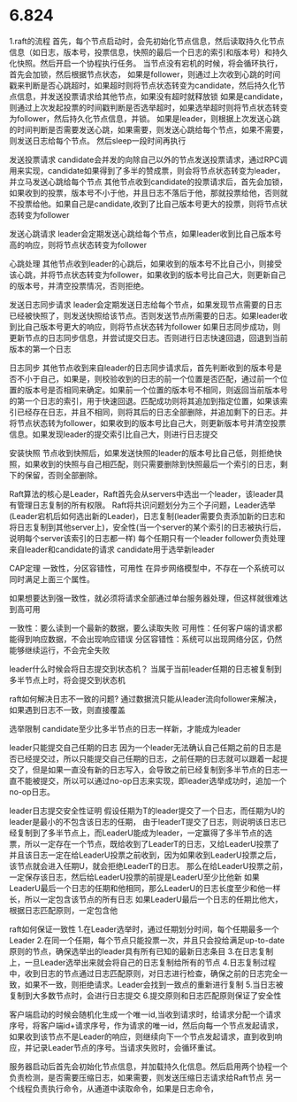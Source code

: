 # 6.824
1.raft的流程
首先，每个节点启动时，会先初始化节点信息，然后读取持久化节点信息（如日志，版本号，投票信息，快照的最后一个日志的索引和版本号）和持久化快照。然后开启一个协程执行任务。
当节点没有宕机的时候，将会循环执行，首先会加锁，然后根据节点状态，
如果是follower，则通过上次收到心跳的时间戳来判断是否心跳超时，如果超时则将节点状态转变为candidate，然后持久化节点信息，并发送投票请求给其他节点，如果没有超时就释放锁
如果是candidate，则通过上次发起投票的时间戳判断是否选举超时，如果选举超时则将节点状态转变为follower，然后持久化节点信息，并锁。
如果是leader，则根据上次发送心跳的时间判断是否需要发送心跳，如果需要，则发送心跳给每个节点，如果不需要，则发送日志给每个节点。
然后sleep一段时间再执行

发送投票请求
candidate会并发的向除自己以外的节点发送投票请求，通过RPC调用来实现，candidate如果得到了多半的赞成票，则会将节点状态转变为leader，并立马发送心跳给每个节点
其他节点收到candidate的投票请求后，首先会加锁，如果收到的投票，版本号不小于他，并且日志不落后于他，那就投票给他，否则就不投票给他。如果自己是candidate,收到了比自己版本号更大的投票，则将节点状态转变为follower

发送心跳请求
leader会定期发送心跳给每个节点，如果leader收到比自己版本号高的响应，则将节点状态转变为follower

心跳处理
其他节点收到leader的心跳后，如果收到的版本号不比自己小，则接受该心跳，并将节点状态转变为follower，如果收到的版本号比自己大，则更新自己的版本号，并清空投票情况，否则拒绝。

发送日志同步请求
leader会定期发送日志给每个节点，如果发现节点需要的日志已经被快照了，则发送快照给该节点。否则发送节点所需要的日志。如果leader收到比自己版本号更大的响应，则将节点状态转为follower
如果日志同步成功，则更新节点的日志同步信息，并尝试提交日志。否则进行日志快速回退，回退到当前版本的第一个日志

日志同步
其他节点收到来自leader的日志同步请求后，首先判断收到的版本号是否不小于自己，如果是，则校验收到的日志的前一个位置是否匹配，通过前一个位置的版本号是否相同来确定。如果前一个位置的版本号不相同，则返回当前版本号的第一个日志的索引，用于快速回退。匹配成功则将其追加到指定位置，如果该索引已经存在日志，并且不相同，则将其后的日志全部删除，并追加剩下的日志。并将节点状态转为follower，如果收到的版本号比自己大，则更新版本号并清空投票信息。如果发现leader的提交索引比自己大，则进行日志提交


安装快照
节点收到快照后，如果发送快照的leader的版本号比自己低，则拒绝快照，如果收到的快照与自己相匹配，则只需要删除到快照最后一个索引的日志，剩下的保留，否则全部删除。



Raft算法的核心是Leader，Raft首先会从servers中选出一个leader，该leader具有管理日志复制的所有权限。
Raft将共识问题划分为三个子问题，Leader选举(Leader宕机后如何选出新的Leader)，日志复制(leader需要负责添加新的日志和将日志复制到其他server上)，安全性(当一个server的某个索引的日志被执行后，说明每个server该索引的日志都一样)
每个任期只有一个leader
follower负责处理来自leader和candidate的请求
candidate用于选举新leader


CAP定理
一致性，分区容错性，可用性
在异步网络模型中，不存在一个系统可以同时满足上面三个属性。

如果想要达到强一致性，就必须将请求全部通过单台服务器处理，但这样就很难达到高可用

一致性：要么读到一个最新的数据，要么读取失败
可用性：任何客户端的请求都能得到响应数据，不会出现响应错误
分区容错性：系统可以出现网络分区，仍然能够继续运行，不会完全失败


leader什么时候会将日志提交到状态机？
当属于当前leader任期的日志被复制到多半节点上时，将会提交到状态机

raft如何解决日志不一致的问题?
通过数据流只能从leader流向follower来解决，如果遇到日志不一致，则直接覆盖

选举限制
candidate至少比多半节点的日志一样新，才能成为leader

leader只能提交自己任期的日志
因为一个leader无法确认自己任期之前的日志是否已经提交过，所以只能提交自己任期的日志，之前任期的日志就可以跟着一起提交了，但是如果一直没有新的日志写入，会导致之前已经复制到多半节点的日志一直不能被提交，所以可以通过no-op日志来实现，即leader选举成功时，追加一个no-op日志。

leader日志提交安全性证明
假设任期为T的leader提交了一个日志，而任期为U的leader是最小的不包含该日志的任期，
由于leaderT提交了日志，则说明该日志已经复制到了多半节点上，而LeaderU能成为leader，一定赢得了多半节点的选票，所以一定存在一个节点，既给收到了LeaderT的日志，又给LeaderU投票了
并且该日志一定在给LeaderU投票之前收到，因为如果收到LeaderU投票之后，该节点就会进入任期U，就会拒绝LeaderT的日志。
那么在给LeaderU投票之前，一定保存该日志，然后给LeaderU投票的前提是LeaderU至少比他新
如果LeaderU最后一个日志的任期和他相同，那么LeaderU的日志长度至少和他一样长，所以一定包含该节点的所有日志
如果LeaderU最后一个日志的任期比他大，根据日志匹配原则，一定包含他


raft如何保证一致性
1.在Leader选举时，通过任期划分时间，每个任期最多一个Leader
2.在同一个任期，每个节点只能投票一次，并且只会投给满足up-to-date原则的节点，确保选举出的leader具有所有已知的最新日志条目
3.在日志复制上，一旦Leader选举出来就会将自己的日志复制给所有的节点
4.日志复制过程中，收到日志的节点通过日志匹配原则，对日志进行检查，确保之前的日志完全一致，如果不一致，则拒绝请求。Leader会找到一致点的重新进行复制
5.当日志被复制到大多数节点时，会进行日志提交
6.提交原则和日志匹配原则保证了安全性


客户端启动的时候会随机化生成一个唯一id,当收到请求时，给请求分配一个请求序号，将客户端id+请求序号，作为请求的唯一id，然后向每一个节点发起请求，如果收到该节点不是Leader的响应，则继续向下一个节点发起请求，直到收到响应，并记录Leader节点的序号。当请求失败时，会循环重试。

服务器启动后首先会初始化节点信息，并加载持久化信息。然后启用两个协程一个负责检测，是否需要压缩日志，如果需要，则发送压缩日志请求给Raft节点
另一个线程负责执行命令，从通道中读取命令，如果是日志命令，
